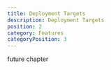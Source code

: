 ```yaml
---
title: Deployment Targets
description: Deployment Targets
position: 2
category: Features
categoryPosition: 3
---
```


future chapter
